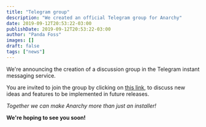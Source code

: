 ```yaml
---
title: "Telegram group"
description: "We created an official Telegram group for Anarchy"
date: 2019-09-12T20:53:22-03:00
publishDate: 2019-09-12T20:53:22-03:00
author: "Panda Foss"
images: []
draft: false
tags: ["news"]
---
```


We're announcing the creation of a discussion group in the Telegram instant messaging service.

You are invited to join the group by clicking on [this link](https://t.me/anarchy_linux),
to discuss new ideas and features to be implemented in future releases.

*Together we can make Anarchy more than just an installer!*

**We're hoping to see you soon!**
